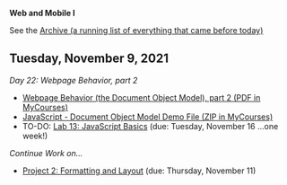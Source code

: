 **Web and Mobile I**

See the [Archive (a running list of everything that came before today)](schedule.md)

## Tuesday, November 9, 2021

*Day 22: Webpage Behavior, part 2*

- [Webpage Behavior (the Document Object Model), part 2 (PDF in MyCourses)](https://mycourses.rit.edu/d2l/le/content/936882/viewContent/7768591/View)
- [JavaScript - Document Object Model Demo File (ZIP in MyCourses)](https://mycourses.rit.edu/d2l/le/content/936882/viewContent/7768592/View)
- TO-DO: [Lab 13: JavaScript Basics](lab13-javascript-basics/instructions.md) (due: Tuesday, November 16 ...one week!)

*Continue Work on...*

- [Project 2: Formatting and Layout](project02-formatting-and-layout/instructions.md) (due: Thursday, November 11)

